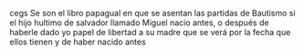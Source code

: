 cegs Se son el libro papagual en que se asentan las partidas de
Bautismo si el hijo hultimo de salvador llamado Miguel nacio
antes, o después de haberle dado yo papel de libertad a su madre
que se verá por la fecha que ellos tienen y de haber nacido antes